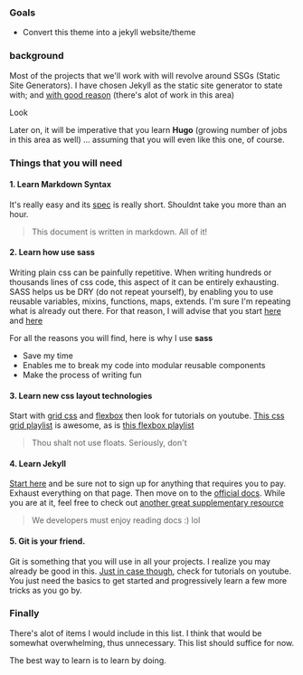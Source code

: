 ### Goals
* Convert this theme into a jekyll website/theme

### background

Most of the projects that we'll work with will revolve around SSGs (Static Site Generators). I have chosen Jekyll as the static site generator to state with; and [with good reason](https://www.consagous.com/what-are-static-sites-why-jekyll-is-so-popular-now/) (there's alot of work in this area)

Look

Later on, it will be imperative that you learn **Hugo** (growing number of jobs in this area as well) ... assuming that you will even like this one, of course.


### Things that you will need 

#### 1. Learn Markdown Syntax
It's really easy and its [spec](https://github.com/adam-p/markdown-here/wiki/Markdown-Cheatsheet) is really short. Shouldnt take you more than an hour.

> This document is written in markdown. All of it! 

#### 2. Learn how use sass
Writing plain css can be painfully repetitive. When writing hundreds or thousands lines of css code, this aspect of it can be entirely exhausting. SASS helps us be DRY (do not repeat yourself), by enabling you to use reusable variables, mixins, functions, maps, extends. I'm sure I'm repeating what is already out there. For that reason, I will advise that you start [here](https://raygun.com/blog/10-reasons-css-preprocessor/) and [here](https://codeburst.io/how-sass-can-save-you-a-lot-of-time-f1198b658012)


For all the reasons you will find, here is why I use **sass**

* Save my time
* Enables me to break my code into modular reusable components
* Make the process of writing fun

#### 3. Learn new css layout technologies 
Start with [grid css](https://css-tricks.com/snippets/css/complete-guide-grid/) and [flexbox](https://css-tricks.com/snippets/css/a-guide-to-flexbox/) then look for tutorials on youtube. [This css grid playlist](https://www.youtube.com/watch?v=T-slCsOrLcc&list=PLu8EoSxDXHP5CIFvt9-ze3IngcdAc2xKG) is awesome, as is [this flexbox playlist](https://www.youtube.com/watch?v=Vj7NZ6FiQvo&list=PLu8EoSxDXHP7xj_y6NIAhy0wuCd4uVdid)

> Thou shalt not use floats. Seriously, don't

#### 4. Learn Jekyll
[Start here](https://learn.cloudcannon.com/) and be sure not to sign up for anything that requires you to pay. Exhaust everything on that page. Then move on to the [official docs](https://jekyllrb.com/docs/). While you are at it, feel free to check out [another great supplementary resource](https://blog.webjeda.com/)  

> We developers must enjoy reading docs :) lol

#### 5. Git is your friend.
Git is something that you will use in all your projects. I realize you may already be good in this. [Just in case though](https://try.github.io/), check for tutorials on youtube. You just need the basics to get started and progressively learn a few more tricks as you go by.

### Finally
There's alot of items I would include in this list. I think that would be somewhat overwhelming, thus unnecessary.  This list should suffice for now.

The best way to learn is to learn by doing.